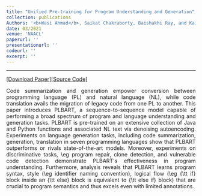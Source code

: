 ```yaml
---
title: "Unified Pre-training for Program Understanding and Generation"
collection: publications
Authors: '<b>Wasi Ahmad</b>, Saikat Chakraborty, Baishakhi Ray, and Kai-Wei Chang.'
date: 03/2021
venue: 'NAACL'
paperurl: ''
presentationurl: ''
codeurl: ''
excerpt: ''
---
```

---
<a href='https://wasiahmad.github.io/files/publications/2020/transformer_for_code_summ.pdf' target="_blank">[Download Paper]</a><a href='https://github.com/wasiahmad/NeuralCodeSum' target="_blank">[Source Code]</a>

<p align="justify">
Code summarization and generation empower conversion between programming language (PL) and natural language (NL), while code translation avails the migration of legacy code from one PL to another. This paper introduces PLBART, a sequence-to-sequence model capable of performing a broad spectrum of program and language understanding and generation tasks. PLBART is pre-trained on an extensive collection of Java and Python functions and associated NL text via denoising autoencoding. Experiments on language generation tasks, including code summarization, generation, translation in seven programming languages show that PLBART outperforms or rivals state-of-the-art models. Moreover, experiments on discriminative tasks, \eg program repair, clone detection, and vulnerable code detection demonstrate PLBART's effectiveness in program understanding. Furthermore, analysis reveals that PLBART learns program syntax, style (\eg identifier naming convention), logical flow (\eg {\tt if} block inside an {\tt else} block is equivalent to {\tt else if} block) that are crucial to program semantics and thus excels even with limited annotations.
</p>

